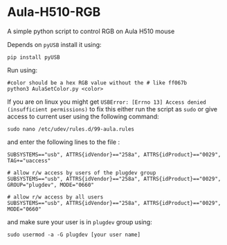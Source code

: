 # Aula-H510-RGB
A simple python script to control RGB on Aula H510 mouse

Depends on ```pyUSB``` install it using:
```
pip install pyUSB
```

Run using:
```
#color should be a hex RGB value without the # like ff067b
python3 AulaSetColor.py <color>
```

If you are on linux you might get ```USBError: [Errno 13] Access denied (insufficient permissions)``` to fix this either run the script as ```sudo``` or give access to current user using the following command: 
```
sudo nano /etc/udev/rules.d/99-aula.rules
```
and enter the following lines to the file :
```
SUBSYSTEMS=="usb", ATTRS{idVendor}=="258a", ATTRS{idProduct}=="0029", TAG+="uaccess"

# allow r/w access by users of the plugdev group
SUBSYSTEMS=="usb", ATTRS{idVendor}=="258a", ATTRS{idProduct}=="0029", GROUP="plugdev", MODE="0660"

# allow r/w access by all users
SUBSYSTEMS=="usb", ATTRS{idVendor}=="258a", ATTRS{idProduct}=="0029", MODE="0660"
```
and make sure your user is in ```plugdev``` group using:
```
sudo usermod -a -G plugdev [your user name]
```
